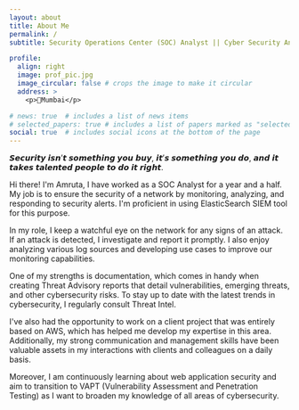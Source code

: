 ```yaml
---
layout: about
title: About Me
permalink: /
subtitle: Security Operations Center (SOC) Analyst || Cyber Security Analyst || Incident Response || AppSec

profile:
  align: right
  image: prof_pic.jpg
  image_circular: false # crops the image to make it circular
  address: >
    <p>📍Mumbai</p>

# news: true  # includes a list of news items
# selected_papers: true # includes a list of papers marked as "selected={true}"
social: true  # includes social icons at the bottom of the page
---
```


𝙎𝙚𝙘𝙪𝙧𝙞𝙩𝙮 𝙞𝙨𝙣’𝙩 𝙨𝙤𝙢𝙚𝙩𝙝𝙞𝙣𝙜 𝙮𝙤𝙪 𝙗𝙪𝙮, 𝙞𝙩’𝙨 𝙨𝙤𝙢𝙚𝙩𝙝𝙞𝙣𝙜 𝙮𝙤𝙪 𝙙𝙤, 𝙖𝙣𝙙 𝙞𝙩 𝙩𝙖𝙠𝙚𝙨 𝙩𝙖𝙡𝙚𝙣𝙩𝙚𝙙 𝙥𝙚𝙤𝙥𝙡𝙚 𝙩𝙤 𝙙𝙤 𝙞𝙩 𝙧𝙞𝙜𝙝𝙩.

Hi there! I'm Amruta, I have worked as a SOC Analyst for a year and a half. My job is to ensure the security of a network by monitoring, analyzing, and responding to security alerts. I'm proficient in using ElasticSearch SIEM tool for this purpose.

In my role, I keep a watchful eye on the network for any signs of an attack. If an attack is detected, I investigate and report it promptly. I also enjoy analyzing various log sources and developing use cases to improve our monitoring capabilities.

One of my strengths is documentation, which comes in handy when creating Threat Advisory reports that detail vulnerabilities, emerging threats, and other cybersecurity risks. To stay up to date with the latest trends in cybersecurity, I regularly consult Threat Intel.

I've also had the opportunity to work on a client project that was entirely based on AWS, which has helped me develop my expertise in this area. Additionally, my strong communication and management skills have been valuable assets in my interactions with clients and colleagues on a daily basis.

Moreover, I am continuously learning about web application security and aim to transition to VAPT (Vulnerability Assessment and Penetration Testing) as I want to broaden my knowledge of all areas of cybersecurity.
